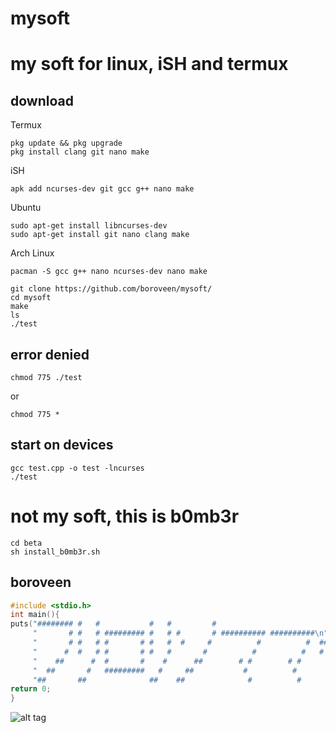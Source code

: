 # mysoft
# my soft for linux, iSH and termux
## download
Termux
```
pkg update && pkg upgrade
pkg install clang git nano make
```
iSH
```
apk add ncurses-dev git gcc g++ nano make
```
Ubuntu
```
sudo apt-get install libncurses-dev
sudo apt-get install git nano clang make
```
Arch Linux
```
pacman -S gcc g++ nano ncurses-dev nano make
```
```
git clone https://github.com/boroveen/mysoft/
cd mysoft
make
ls
./test
```
## error denied
```
chmod 775 ./test
```
or
```
chmod 775 *
```
## start on devices
```
gcc test.cpp -o test -lncurses
./test
```
# not my soft, this is b0mb3r
```
cd beta
sh install_b0mb3r.sh
```
## boroveen
```c++
#include <stdio.h>
int main(){
puts("######## #   #           #   #         #                         ######\n"
     "       # #   # ######### #   # #       # ########## ##########\n"
     "       # #   # #       # #   #  #     #          #          #  ##########\n"
     "      #  #   # #       # #   #       #          #          #   #        #\n"
     "    ##      #  #       #    #      ##        # #        # #           ##\n"
     "  ##       #   #########   #     ##           #          #          ##\n"
     "##       ##              ##    ##              #          #       ##\n");
return 0;
}
```
![alt tag](https://boroveen.github.io/video/прикольно.gif "./test")​
